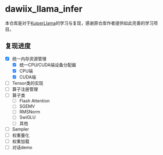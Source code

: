 # dawiix_llama_infer
本仓库是对于[KuiperLlama](https://github.com/zjhellofss/KuiperLLama)的学习与复现，感谢原仓库作者提供如此完善的学习项目。

## 复现进度
- [x] 统一内存资源管理
  - [x] 统一CPU/CUDA端设备分配器
  - [x] CPU端
  - [x] CUDA端
- [ ] Tensor类的实现
- [ ] 算子注册管理
- [ ] 算子类
  - [ ] Flash Attention
  - [ ] SGEMV
  - [ ] RMSNorm
  - [ ] SwiGLU
  - [ ] 其他
- [ ] Sampler
- [ ] 权重量化
- [ ] 权重加载
- [ ] 对话demo
